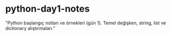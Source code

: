 # python-day1-notes
"Python başlangıç notları ve örnekleri (gün 1). Temel değişken, string, list ve dictionary alıştırmaları."
